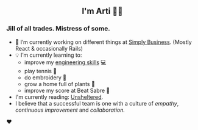 <div align="center">
  
  ## I'm Arti 👋🏽
  
</div>
  
### Jill of all trades. Mistress of some.

- 🔭 I’m currently working on different things at [Simply Business](https://www.simplybusiness.co.uk). (Mostly React & occasionally Rails)
- 💡 I’m currently learning to:
  - improve my [engineering skills](https://teachyourselfcs.com/) 💻
  - play tennis 🎾
  - do embroidery 🧵
  - grow a home full of plants 🌱
  - improve my score at Beat Sabre 🔼
- I'm currently reading: [Unsheltered](https://www.goodreads.com/book/show/37959904-unsheltered).
- I believe that a successful team is one with a culture of _empathy_, _continuous improvement_ and _collaboration._


❤️
